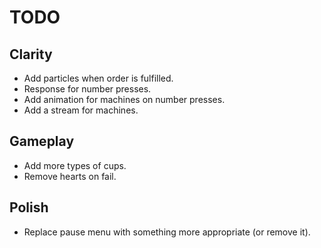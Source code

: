 # TODO

## Clarity

- Add particles when order is fulfilled.
- Response for number presses.
- Add animation for machines on number presses.
- Add a stream for machines.

## Gameplay

- Add more types of cups.
- Remove hearts on fail.

## Polish

- Replace pause menu with something more appropriate (or remove it).
